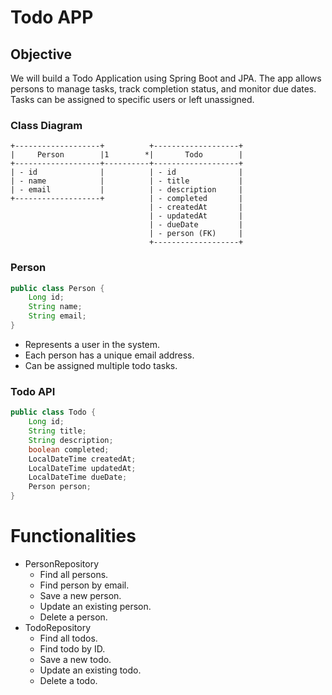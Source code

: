 # Todo APP

## Objective
We will build a Todo Application using Spring Boot and JPA. The app allows persons to manage tasks, track completion status, and monitor due dates. Tasks can be assigned to specific users or left unassigned.

### Class Diagram

```
+-------------------+          +-------------------+
|     Person        |1        *|       Todo        |
+-------------------+----------+-------------------+
| - id              |          | - id              |
| - name            |          | - title           |
| - email           |          | - description     |
+-------------------+          | - completed       |
                               | - createdAt       |
                               | - updatedAt       |
                               | - dueDate         |
                               | - person (FK)     |
                               +-------------------+
```

### Person

```java
public class Person {
    Long id;
    String name;
    String email;
}
```

- Represents a user in the system.
- Each person has a unique email address.
- Can be assigned multiple todo tasks.

### Todo API

```java
public class Todo {
    Long id;
    String title;
    String description;
    boolean completed;
    LocalDateTime createdAt;
    LocalDateTime updatedAt;
    LocalDateTime dueDate;
    Person person;
}
```

#  Functionalities
- PersonRepository
    - Find all persons.
    - Find person by email.
    - Save a new person.
    - Update an existing person.
    - Delete a person.
- TodoRepository
    - Find all todos.
    - Find todo by ID.
    - Save a new todo.
    - Update an existing todo.
    - Delete a todo.
